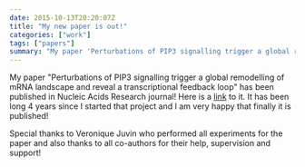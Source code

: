 ```yaml
---
date: 2015-10-13T20:20:07Z
title: "My new paper is out!"
categories: ["work"]
tags: ["papers"]
summary: "My paper 'Perturbations of PIP3 signalling trigger a global remodelling of mRNA landscape and reveal a transcriptional feedback loop' has been published in Nucleic Acids Research journal..."
---
```


My paper "Perturbations of PIP3 signalling trigger a global remodelling of mRNA landscape and reveal a transcriptional feedback loop" has been published in Nucleic Acids Research journal! Here is a [link](http://nar.oxfordjournals.org/content/early/2015/10/11/nar.gkv1015.full) to it. It has been long 4 years since I started that project and I am very happy that finally it is published!

Special thanks to Veronique Juvin who performed all experiments for the paper and also thanks to all co-authors for their help, supervision and support!
